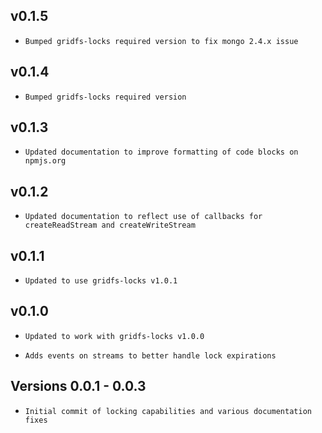 ## v0.1.5

*     Bumped gridfs-locks required version to fix mongo 2.4.x issue

## v0.1.4

*     Bumped gridfs-locks required version

## v0.1.3

*     Updated documentation to improve formatting of code blocks on npmjs.org

## v0.1.2

*     Updated documentation to reflect use of callbacks for createReadStream and createWriteStream

## v0.1.1

*     Updated to use gridfs-locks v1.0.1

## v0.1.0

*     Updated to work with gridfs-locks v1.0.0
*     Adds events on streams to better handle lock expirations

## Versions 0.0.1 - 0.0.3

*     Initial commit of locking capabilities and various documentation fixes
